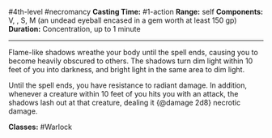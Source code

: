 #4th-level #necromancy
**Casting Time:** #1-action
**Range:** self
**Components:** V, , S, M (an undead eyeball encased in a gem worth at least 150 gp)
**Duration:** Concentration, up to 1 minute

---

Flame-like shadows wreathe your body until the spell ends, causing you to become heavily obscured to others. The shadows turn dim light within 10 feet of you into darkness, and bright light in the same area to dim light.

Until the spell ends, you have resistance to radiant damage. In addition, whenever a creature within 10 feet of you hits you with an attack, the shadows lash out at that creature, dealing it {@damage 2d8} necrotic damage.


**Classes:** #Warlock
